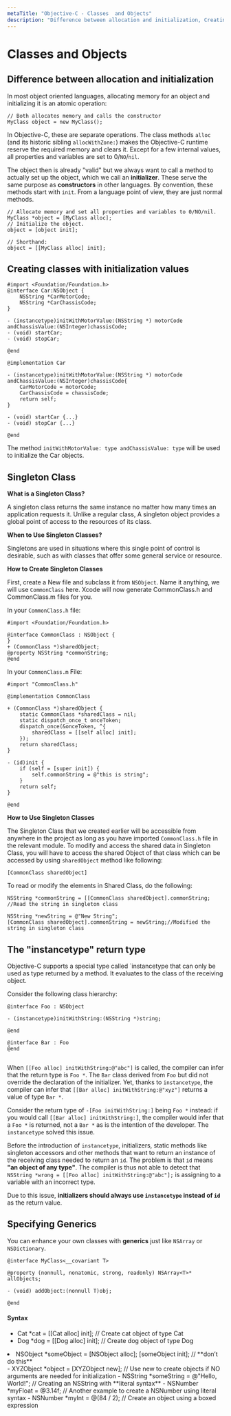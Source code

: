 ```yaml
---
metaTitle: "Objective-C - Classes  and Objects"
description: "Difference between allocation and initialization, Creating classes with initialization values, Singleton Class, The instancetype return type, Specifying Generics"
---
```


# Classes  and Objects



## Difference between allocation and initialization


In most object oriented languages, allocating memory for an object and initializing it is an atomic operation:

```objc
// Both allocates memory and calls the constructor
MyClass object = new MyClass();

```

In Objective-C, these are separate operations. The class methods `alloc` (and its historic sibling `allocWithZone:`) makes the Objective-C runtime reserve the required memory and clears it. Except for a few internal values, all properties and variables are set to 0/`NO`/`nil`.

The object then is already "valid" but we always want to call a method to actually set up the object, which we call an **initializer**. These serve the same purpose as **constructors** in other languages. By convention, these methods start with `init`. From a language point of view, they are just normal methods.

```objc
// Allocate memory and set all properties and variables to 0/NO/nil.
MyClass *object = [MyClass alloc];
// Initialize the object.
object = [object init];

// Shorthand:
object = [[MyClass alloc] init];

```



## Creating classes with initialization values


```objc
#import <Foundation/Foundation.h>
@interface Car:NSObject {
    NSString *CarMotorCode;
    NSString *CarChassisCode;
}

- (instancetype)initWithMotorValue:(NSString *) motorCode andChassisValue:(NSInteger)chassisCode;
- (void) startCar;
- (void) stopCar;

@end

@implementation Car

- (instancetype)initWithMotorValue:(NSString *) motorCode andChassisValue:(NSInteger)chassisCode{
    CarMotorCode = motorCode;
    CarChassisCode = chassisCode;
    return self;
}

- (void) startCar {...}
- (void) stopCar {...}

@end

```

The method `initWithMotorValue: type andChassisValue: type` will be used to initialize the Car objects.



## Singleton Class


**What is a Singleton Class?**

A singleton class returns the same instance no matter how many times an application requests it. Unlike a regular class, A singleton object provides a global point of access to the resources of its class.

**When to Use Singleton Classes?**

Singletons are used in situations where this single point of control is desirable, such as with classes that offer some general service or resource.

**How to Create Singleton Classes**

First, create a New file and subclass it from `NSObject`. Name it anything, we will use `CommonClass` here. Xcode will now generate CommonClass.h and CommonClass.m files for you.

In your `CommonClass.h` file:

```objc
#import <Foundation/Foundation.h>

@interface CommonClass : NSObject {
}
+ (CommonClass *)sharedObject;
@property NSString *commonString;
@end

```

In your `CommonClass.m` File:

```objc
#import "CommonClass.h"

@implementation CommonClass

+ (CommonClass *)sharedObject {
    static CommonClass *sharedClass = nil;
    static dispatch_once_t onceToken;
    dispatch_once(&onceToken, ^{
        sharedClass = [[self alloc] init];
    });
    return sharedClass;
}

- (id)init {
    if (self = [super init]) {
        self.commonString = @"this is string";
    }
    return self;
}

@end

```

**How to Use Singleton Classes**

The Singleton Class that we created earlier will be accessible from anywhere in the project as long as you have imported `CommonClass.h` file in the relevant module. To modify and access the shared data in Singleton Class, you will have to access the shared Object of that class which can be accessed by using `sharedObject` method like following:

```objc
[CommonClass sharedObject]

```

To read or modify the elements in Shared Class, do the following:

```objc
NSString *commonString = [[CommonClass sharedObject].commonString; //Read the string in singleton class

NSString *newString = @"New String";
[CommonClass sharedObject].commonString = newString;//Modified the string in singleton class

```



## The "instancetype" return type


Objective-C supports a special type called `instancetype that can only be used as type returned by a method. It evaluates to the class of the receiving object.

Consider the following class hierarchy:

```objc
@interface Foo : NSObject

- (instancetype)initWithString:(NSString *)string;

@end

@interface Bar : Foo
@end


```

When `[[Foo alloc] initWithString:@"abc"]` is called, the compiler can infer that the return type is `Foo *`. The `Bar` class derived from `Foo` but did not override the declaration of the initializer. Yet, thanks to `instancetype`, the compiler can infer that `[[Bar alloc] initWithString:@"xyz"]` returns a value of type `Bar *`.

Consider the return type of `-[Foo initWithString:]` being `Foo *` instead: if you would call `[[Bar alloc] initWithString:]`, the compiler would infer that a `Foo *` is returned, not a `Bar *` as is the intention of the developer. The `instancetype` solved this issue.

Before the introduction of `instancetype`, initializers, static methods like singleton accessors and other methods that want to return an instance of the receiving class needed to return an `id`. The problem is that `id` means **"an object of any type"**. The compiler is thus not able to detect that `NSString *wrong = [[Foo alloc] initWithString:@"abc"];` is assigning to a variable with an incorrect type.

Due to this issue, **initializers should always use `instancetype` instead of `id`** as the return value.



## Specifying Generics


You can enhance your own classes with **generics** just like `NSArray` or `NSDictionary`.

```objc
@interface MyClass<__covariant T>

@property (nonnull, nonatomic, strong, readonly) NSArray<T>* allObjects;

- (void) addObject:(nonnull T)obj;

@end

```



#### Syntax


- Cat *cat = [[Cat alloc] init];     // Create cat object of type Cat
- Dog *dog = [[Dog alloc] init];     // Create dog object of type Dog
<li>NSObject *someObject = [NSObject alloc];
[someObject init]; // **don’t do this**</li>
- XYZObject *object = [XYZObject new]; // Use new to create objects if NO arguments are needed for initialization
- NSString *someString = @"Hello, World!"; // Creating an NSString with **literal syntax**
- NSNumber *myFloat = @3.14f; // Another example to create a NSNumber using literal syntax
- NSNumber *myInt = @(84 / 2); // Create an object using a boxed expression

